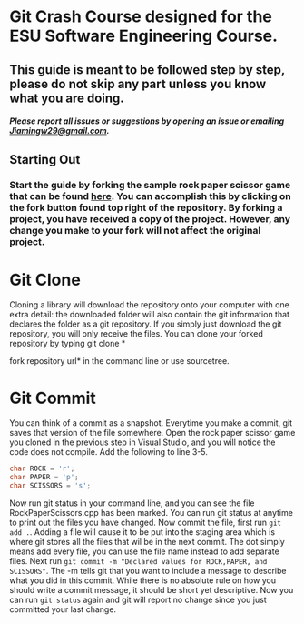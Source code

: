 # Git Crash Course designed for the ESU Software Engineering Course.

## This guide is meant to be followed step by step, please do not skip any part unless you know what you are doing.

#### *Please report all issues or suggestions by opening an issue or emailing Jiamingw29@gmail.com.*

## Starting Out

### Start the guide by forking the sample rock paper scissor game that can be found [here](https://duckduckgo.com). You can accomplish this by clicking on the fork button found top right of the repository. By forking a project, you have received a copy of the project. However, any change you make to your fork will not affect the original project.

# Git Clone

Cloning a library will download the repository onto your computer with one extra detail: the downloaded folder will also
contain the git information that declares the folder as a git repository. If you simply just download the git
repository, you will only receive the files. You can clone your forked repository by typing git clone *

fork repository url* in the command line or use sourcetree.

# Git Commit

You can think of a commit as a snapshot. Everytime you make a commit, git saves that version of the file somewhere. Open
the rock paper scissor game you cloned in the previous step in Visual Studio, and you will notice the code does not
compile. Add the following to line 3-5.

```c++
char ROCK = 'r';
char PAPER = 'p';
char SCISSORS = 's';
```

Now run git status in your command line, and you can see the file RockPaperScissors.cpp has been marked. You can run git
status at anytime to print out the files you have changed. Now commit the file, first run ```git add .```. Adding a file
will cause it to be put into the staging area which is where git stores all the files that wil be in the next commit.
The dot simply means add every file, you can use the file name instead to add separate files. Next
run ```git commit -m "Declared values for ROCK,PAPER, and SCISSORS"```. The -m tells git that you want to include a
message to describe what you did in this commit. While there is no absolute rule on how you should write a commit
message, it should be short yet descriptive. Now you can run ```git status``` again and git will report no change since
you just committed your last change.